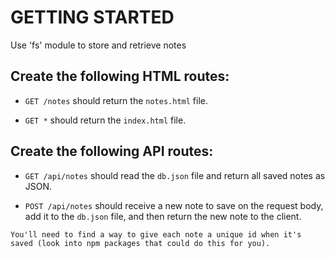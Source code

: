 # GETTING STARTED

Use 'fs' module to store and retrieve notes

## Create the following HTML routes:

- `GET /notes` should return the `notes.html` file.

- `GET *` should return the `index.html` file.

## Create the following API routes:

- `GET /api/notes` should read the `db.json` file and return all saved notes as JSON.

- `POST /api/notes` should receive a new note to save on the request body, add it to the `db.json` file, and then return the new note to the client.

```
You'll need to find a way to give each note a unique id when it's saved (look into npm packages that could do this for you).
```
